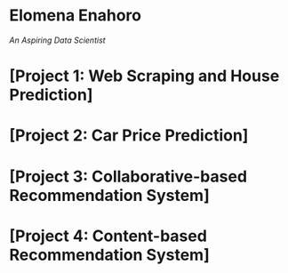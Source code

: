 # Elomena Enahoro
*An Aspiring Data Scientist*


# [Project 1:  Web Scraping and House Prediction]

# [Project 2:  Car Price Prediction]

# [Project 3:  Collaborative-based Recommendation System]

# [Project 4: Content-based Recommendation System]
